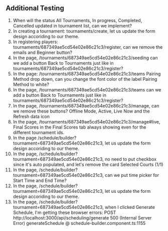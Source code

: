 ## Additional Testing

1.  When will the status All Tournaments, In progress, Completed, Cancelled updated in tournament list, can we implement?
2.  In creating a tournament: tournaments/create, let us update the form design accoriding to our theme.
3.  In registering players: tournaments/687349ae5cd54e02e86c21c3/register, can we remove the emails and Beginner button?
4.  In the page, /tournaments/687349ae5cd54e02e86c21c3/seeding can we add a button Back to Tournaments just like in tournaments/687349ae5cd54e02e86c21c3/register?
5.  In the page: /tournaments/687349ae5cd54e02e86c21c3/teams Pairing Method drop down, can you change the font color of the label Pairing Method to white?
6.  In the page, /tournaments/687349ae5cd54e02e86c21c3/teams can we add a button Back to Tournaments just like in tournaments/687349ae5cd54e02e86c21c3/register?
7.  In the page, /tournaments/687349ae5cd54e02e86c21c3/manage, can we remove these buttons? Offline Mode, Active, Live Now and the Refresh data icon
8.  In the page, /tournaments/687349ae5cd54e02e86c21c3/manage#live, Final Scores in the Final Scores tab always showing even for the different tournament ids.
9.  In the page /schedule/builder?tournament=687349ae5cd54e02e86c21c3, let us update the form design accoriding to our theme.
10.  In the page, /schedule/builder?tournament=687349ae5cd54e02e86c21c3, no need to put checkbox since it's auto populated, and let's remove the card Selected Courts (1/1)
11.  In the page, /schedule/builder?tournament=687349ae5cd54e02e86c21c3, can we put time picker for Start Time and End Time?
12.  In the page, /schedule/builder?tournament=687349ae5cd54e02e86c21c3, let us update the form design accoriding to our theme.
13.  In the page, /schedule/builder?tournament=687349ae5cd54e02e86c21c3, when I clicked Generate Schedule, I'm getting these browser errors: POST http://localhost:3000/api/scheduling/generate 500 (Internal Server Error)
generateSchedule	@	schedule-builder.component.ts:1155